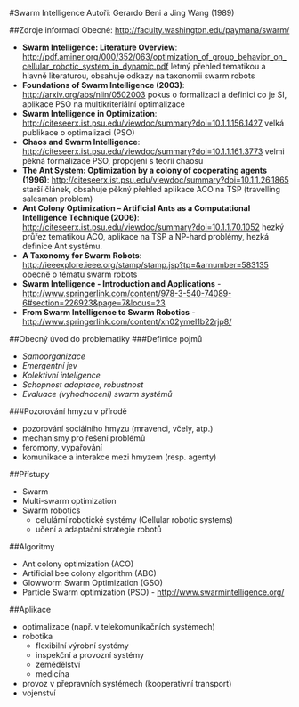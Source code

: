 #Swarm Intelligence
Autoři: Gerardo Beni a Jing Wang (1989)

##Zdroje informací
Obecné: http://faculty.washington.edu/paymana/swarm/
* **Swarm Intelligence: Literature Overview**:
  http://pdf.aminer.org/000/352/063/optimization_of_group_behavior_on_cellular_robotic_system_in_dynamic.pdf
  letmý přehled tematikou a hlavně literaturou, obsahuje odkazy na taxonomii swarm robots
* **Foundations of Swarm Intelligence (2003)**:
  http://arxiv.org/abs/nlin/0502003
  pokus o formalizaci a definici co je SI, aplikace PSO na multikriteriální optimalizace
* **Swarm Intelligence in Optimization**:
  http://citeseerx.ist.psu.edu/viewdoc/summary?doi=10.1.1.156.1427
  velká publikace o optimalizaci (PSO)
* **Chaos and Swarm Intelligence**:
  http://citeseerx.ist.psu.edu/viewdoc/summary?doi=10.1.1.161.3773
  velmi pěkná formalizace PSO, propojení s teorií chaosu
* **The Ant System: Optimization by a colony of cooperating agents (1996)**:
  http://citeseerx.ist.psu.edu/viewdoc/summary?doi=10.1.1.26.1865
  starší článek, obsahuje pěkný přehled aplikace ACO na TSP (travelling salesman problem)
* **Ant Colony Optimization – Artificial Ants as a Computational Intelligence Technique (2006)**:
  http://citeseerx.ist.psu.edu/viewdoc/summary?doi=10.1.1.70.1052
  hezký průřez tematikou ACO, aplikace na TSP a NP-hard problémy, hezká definice Ant systému.
* **A Taxonomy for Swarm Robots**:
  http://ieeexplore.ieee.org/stamp/stamp.jsp?tp=&arnumber=583135
  obecně o tématu swarm robots
* **Swarm Intelligence - Introduction and Applications** - http://www.springerlink.com/content/978-3-540-74089-6#section=226923&page=7&locus=23
* **From Swarm Intelligence to Swarm Robotics** - http://www.springerlink.com/content/xn02ymel1b22rjp8/


##Obecný úvod do problematiky
###Definice pojmů
* *Samoorganizace*
* *Emergentní jev*
* *Kolektivní inteligence*
* *Schopnost adaptace, robustnost*
* *Evaluace (vyhodnocení) swarm systémů*

###Pozorování hmyzu v přírodě
* pozorování sociálního hmyzu (mravenci, včely, atp.)
* mechanismy pro řešení problémů
* feromony, vypařování
* komunikace a interakce mezi hmyzem (resp. agenty)


##Přístupy
* Swarm
* Multi-swarm optimization
* Swarm robotics
  * celulární robotické systémy (Cellular robotic systems)
  * učení a adaptační strategie robotů

##Algoritmy
* Ant colony optimization (ACO)
* Artificial bee colony algorithm (ABC)
* Glowworm Swarm Optimization (GSO)
* Particle Swarm optimization (PSO) - http://www.swarmintelligence.org/


##Aplikace
* optimalizace (např. v telekomunikačních systémech)
* robotika
  * flexibilní výrobní systémy
  * inspekční a provozní systémy
  * zemědělství
  * medicína
* provoz v přepravních systémech (kooperativní transport)
* vojenství
